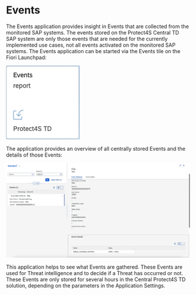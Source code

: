 # Events

The Events application provides insight in Events that are collected from the monitored SAP systems. The events stored on the Protect4S Central TD SAP system are only those events that are needed for the currently implemented use cases, not all events activated on the monitored SAP systems. The Events application can be started via the Events tile on the Fiori Launchpad:

![](<../.gitbook/assets/image (21).png>)

The application provides an overview of all centrally stored Events and the details of those Events:&#x20;

![](<../.gitbook/assets/image (59).png>)

This application helps to see what Events are gathered. These Events are used for Threat intelligence and to decide if a Threat has occurred or not. These Events are only stored for several hours in the Central Protect4S TD solution, depending on the parameters in the Application Settings.

